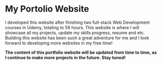 # My Portolio Website

I developed this website after finishing two full-stack Web Development courses in Udemy, totaling to 59 hours. This website is where I will showcase all my projects, update my skills progress, resume and etc. Building this website has been such a great adventure for me and I look forward to developing more websites in my free time!


**The content of this portfolio website will be updated from time to time, as I continue to make more projects in the future. Stay tuned!**
